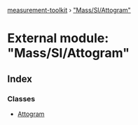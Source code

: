 [measurement-toolkit](../README.md) › ["Mass/SI/Attogram"](_mass_si_attogram_.md)

# External module: "Mass/SI/Attogram"

## Index

### Classes

* [Attogram](../classes/_mass_si_attogram_.attogram.md)
